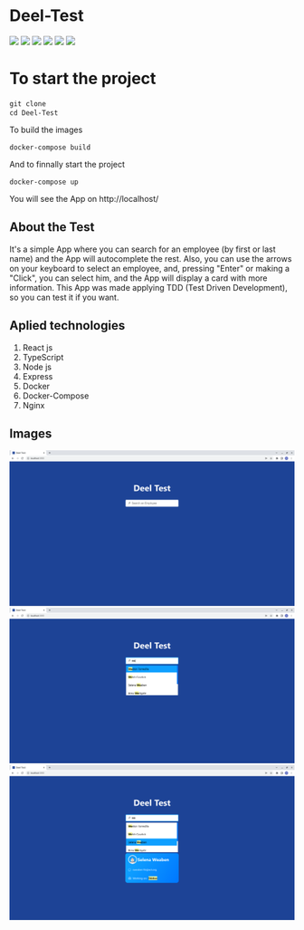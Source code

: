 # Deel-Test

<div styles={"display: inline"}> 
   <img src="https://img.shields.io/badge/React-20232A?style=for-the-badge&logo=react&logoColor=61DAFB" />
   <img src="https://img.shields.io/badge/TypeScript-007ACC?style=for-the-badge&logo=typescript&logoColor=white" />
   <img src="https://img.shields.io/badge/Node.js-339933?style=for-the-badge&logo=nodedotjs&logoColor=white" />
   <img src="https://img.shields.io/badge/Express.js-000000?style=for-the-badge&logo=express&logoColor=white" />
   <img src="https://img.shields.io/badge/Docker-2CA5E0?style=for-the-badge&logo=docker&logoColor=white" />
   <img src="https://img.shields.io/badge/Nginx-009639?style=for-the-badge&logo=nginx&logoColor=white" />
</div>

# To start the project
    git clone 
    cd Deel-Test

To build the images
    
    docker-compose build

And to finnally start the project
    
    docker-compose up
    
You will see the App on http://localhost/

## About the Test
It's a simple App where you can search for an employee (by first or last name) and the App will autocomplete the rest. 
Also, you can use the arrows on your keyboard to select an employee, and, pressing "Enter" or making a "Click", you can select him, and the App will display a card with more information.
This App was made applying TDD (Test Driven Development), so you can test it if you want.


## Aplied technologies

 1. React js
 2. TypeScript
 3. Node js
 4. Express
 5. Docker
 6. Docker-Compose
 7. Nginx

## Images
![Screenshot](https://github.com/NicolasBiondini/Deel-Test/blob/main/assets/1.png)
![Screenshot](https://github.com/NicolasBiondini/Deel-Test/blob/main/assets/2.png)
![Screenshot](https://github.com/NicolasBiondini/Deel-Test/blob/main/assets/3.png)


